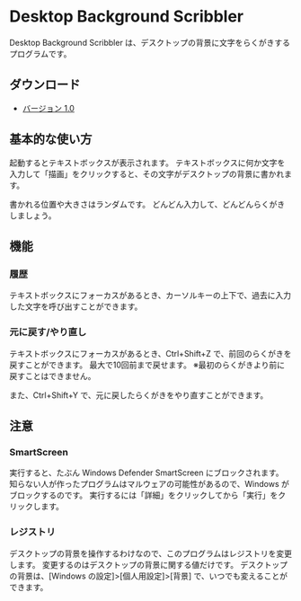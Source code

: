 # Desktop Background Scribbler
Desktop Background Scribbler は、デスクトップの背景に文字をらくがきするプログラムです。

## ダウンロード
 - [バージョン 1.0](https://github.com/Litorud/DesktopBackgroundScribbler/releases/download/v1.0/DesktopBackgroundScribbler.zip)

## 基本的な使い方
起動するとテキストボックスが表示されます。
テキストボックスに何か文字を入力して「描画」をクリックすると、その文字がデスクトップの背景に書かれます。

書かれる位置や大きさはランダムです。
どんどん入力して、どんどんらくがきしましょう。

## 機能
### 履歴
テキストボックスにフォーカスがあるとき、カーソルキーの上下で、過去に入力した文字を呼び出すことができます。

### 元に戻す/やり直し
テキストボックスにフォーカスがあるとき、Ctrl+Shift+Z で、前回のらくがきを戻すことができます。
最大で10回前まで戻せます。
※最初のらくがきより前に戻すことはできません。

また、Ctrl+Shift+Y で、元に戻したらくがきをやり直すことができます。

## 注意
### SmartScreen
実行すると、たぶん Windows Defender SmartScreen にブロックされます。
知らない人が作ったプログラムはマルウェアの可能性があるので、Windows がブロックするのです。
実行するには「詳細」をクリックしてから「実行」をクリックします。

### レジストリ
デスクトップの背景を操作するわけなので、このプログラムはレジストリを変更します。
変更するのはデスクトップの背景に関する値だけです。
デスクトップの背景は、[Windows の設定]>[個人用設定]>[背景] で、いつでも変えることができます。
